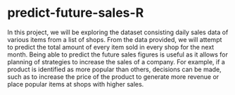 # predict-future-sales-R
In this project, we will be exploring the dataset consisting daily sales data of various items from a list of shops. From the data provided, we will attempt to predict the total amount of every item sold in every shop for the next month.
Being able to predict the future sales figures is useful as it allows for planning of strategies to increase the sales of a company. For example, if a product is identified as more popular than others, decisions can be made, such as to increase the price of the product to generate more revenue or place popular items at shops with higher sales.
